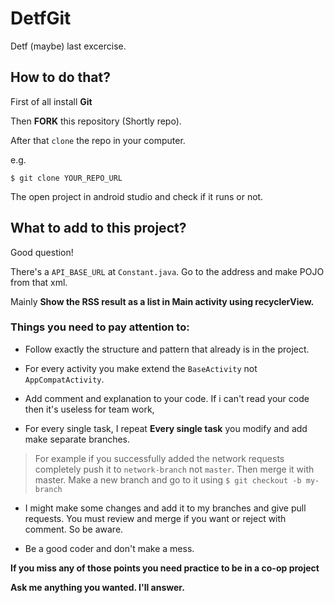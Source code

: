 # DetfGit

Detf (maybe) last excercise.<br>

## How to do that?<br>

First of all install **Git**

Then **FORK** this repository (Shortly repo).

After that `clone` the repo in your computer.

e.g.

`$ git clone YOUR_REPO_URL`

The open project in android studio and check if it runs or not.

## What to add to this project?

Good question!

There's a `API_BASE_URL` at `Constant.java`. Go to the address and make POJO from that xml.

Mainly **Show the RSS result as a list in Main activity using recyclerView.**

### Things you need to pay attention to:

* Follow exactly the structure and pattern that already is in the project.

* For every activity you make extend the `BaseActivity` not `AppCompatActivity`.

* Add comment and explanation to your code. If i can't read your code then it's useless for team work,

* For every single task, I repeat **Every single task** you modify and add make separate branches.
> For example if you successfully added the network requests completely push it to `network-branch` not `master`. Then merge it with master.
> Make a new branch and go to it using `$ git checkout -b my-branch`

* I might make some changes and add it to my branches and give pull requests. You must review and merge if you want or reject with comment. So be aware.

* Be a good coder and don't make a mess.

**If you miss any of those points you need practice to be in a co-op project**

**Ask me anything you wanted. I'll answer.**
